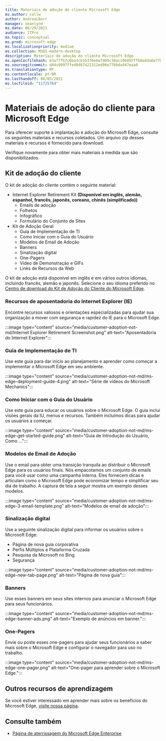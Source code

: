 ```yaml
---
title: Materiais de adoção do cliente Microsoft Edge
ms.author: collw
author: AndreaLBarr
manager: seanlynd
ms.date: 06/29/2021
audience: ITPro
ms.topic: conceptual
ms.prod: microsoft-edge
ms.localizationpriority: medium
ms.collection: M365-modern-desktop
description: Materiais de adoção do cliente Microsoft Edge
ms.openlocfilehash: e3af7fb7c6ba3cb1b376e6e7d69c30ac10b897ffb8edda6e7f8ce90fa08519e6
ms.sourcegitcommit: d44c0997ffe40d67421312ed96e7766da947eaa0
ms.translationtype: MT
ms.contentlocale: pt-BR
ms.lasthandoff: 08/05/2021
ms.locfileid: "11725764"
---
```

# <a name="customer-adoption-materials-for-microsoft-edge"></a>Materiais de adoção do cliente para Microsoft Edge

Para oferecer suporte à implantação e adoção do Microsoft Edge, consulte os seguintes materiais e recursos coletados. Um arquivo zip desses materiais e recursos é fornecido para download.

Verifique novamente para obter mais materiais à medida que são disponibilizados.

## <a name="customer-adoption-kit"></a>Kit de adoção do cliente

O kit de adoção do cliente contém o seguinte material:
- Internet Explorer Retirement Kit **(Disponível em inglês, alemão, espanhol, francês, japonês, coreano, chinês (simplificado))**
    - Emails de adoção
    - Folhetos
    - Infográfico
    - Formulário do Conjunto de Sites
- Kit de Adoção Geral
    - Guia de Implementação de TI
    - Como Iniciar com o Guia do Usuário
    - Modelos de Email de Adoção
    - Banners
    - Sinalização digital
    - One-Pagers
    - Vídeo de Demonstração e GIFs
    - Links de Recursos da Web

O kit de adoção está disponível em inglês e em vários outros idiomas, incluindo francês, alemão e japonês. Selecione o seu idioma preferido no [Centro de download do Kit de Adoção do Cliente do Microsoft Edge](https://www.microsoft.com/download/details.aspx?id=102119).

### <a name="internet-explorer-ie-retirement-resources"></a>Recursos de aposentadoria do Internet Explorer (IE)

Encontre recursos valiosos e orientações especializadas para ajudar sua organização a mover com segurança e rapidez do IE para o Microsoft Edge.

:::image type="content" source="media/customer-adoption-not-md/Internet Explorer Retirement Screenshot.png" alt-text="Aposentadoria do Internet Explorer":::

### <a name="it-deployment-guide"></a>Guia de Implementação de TI

Use este guia para dar início ao planejamento e aprender como começar a implementar o Microsoft Edge em seu ambiente.

:::image type="content" source="media/customer-adoption-not-md/ms-edge-deployment-guide-4.png" alt-text="Série de vídeos do Microsoft Mechanics":::

### <a name="how-to-get-started-user-guide"></a>Como Iniciar com o Guia do Usuário

Use este guia para educar os usuários sobre o Microsoft Edge. O guia inclui visões gerais da IU, menus e recursos. Também incluímos dicas para ajudar os usuários a começar.

:::image type="content" source="media/customer-adoption-not-md/ms-edge-get-started-guide.png" alt-text="Guia de Introdução do Usuário, Como ...":::

### <a name="adoption-email-templates"></a>Modelos de Email de Adoção

Use o email para obter uma transição tranquila ao distribuir o Microsoft Edge para os usuários finais. Nós empacotamos um conjunto de emails para você usar como uma campanha interna. Eles fornecem dicas e articulam como o Microsoft Edge pode economizar tempo e simplificar seu dia de trabalho. A captura de tela a seguir mostra um exemplo desses modelos.

:::image type="content" source="media/customer-adoption-not-md/ms-edge-3-email-template.png" alt-text="Modelos de email de adoção":::

### <a name="digital-signage"></a>Sinalização digital

Use a seguinte sinalização digital para informar os usuários sobre o Microsoft Edge:

- Página de nova guia corporativa
- Perfis Múltiplos e Plataforma Cruzada
- Pesquisa da Microsoft no Bing
- Segurança

:::image type="content" source="media/customer-adoption-not-md/ms-edge-new-tab-page.png" alt-text="Página de nova guia":::

### <a name="banners"></a>Banners

Use esses banners em seus sites internos para anunciar o Microsoft Edge para seus funcionários.

:::image type="content" source="media/customer-adoption-not-md/ms-edge-banner-ads.png" alt-text="Exemplo de anúncios em banner.":::

### <a name="one-pagers"></a>One-Pagers

Envie ou poste esses one-pagers para ajudar seus funcionários a saber mais sobre o Microsoft Edge e configurar o navegador para uso no trabalho.

:::image type="content" source="media/customer-adoption-not-md/ms-edge-one-pager.png" alt-text="One-pager para aprender sobre o Microsoft Edge.":::

## <a name="other-learning-resources"></a>Outros recursos de aprendizagem

Se você estiver interessado em aprender mais sobre os benefícios do Microsoft Edge, [visite nossa página](https://www.microsoft.com/edge/business).

## <a name="see-also"></a>Consulte também

- [Página de aterrissagem do Microsoft Edge Enterprise](https://aka.ms/EdgeEnterprise)
